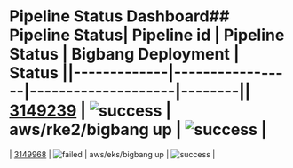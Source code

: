 # Pipeline Status Dashboard## Pipeline Status| Pipeline id | Pipeline Status | Bigbang Deployment | Status ||-------------|-----------------|--------------------|--------|| [3149239](https://repo1.dso.mil/big-bang/bigbang/-/pipelines/3149239) | ![success](https://img.shields.io/badge/Passed-green?style=flat-square) | aws/rke2/bigbang up | ![success](https://img.shields.io/badge/Passed-green?style=flat-square) |
| [3149968](https://repo1.dso.mil/big-bang/bigbang/-/pipelines/3149968) | ![failed](https://img.shields.io/badge/Failed-red?style=flat-square) | aws/eks/bigbang up | ![success](https://img.shields.io/badge/Passed-green?style=flat-square) |

